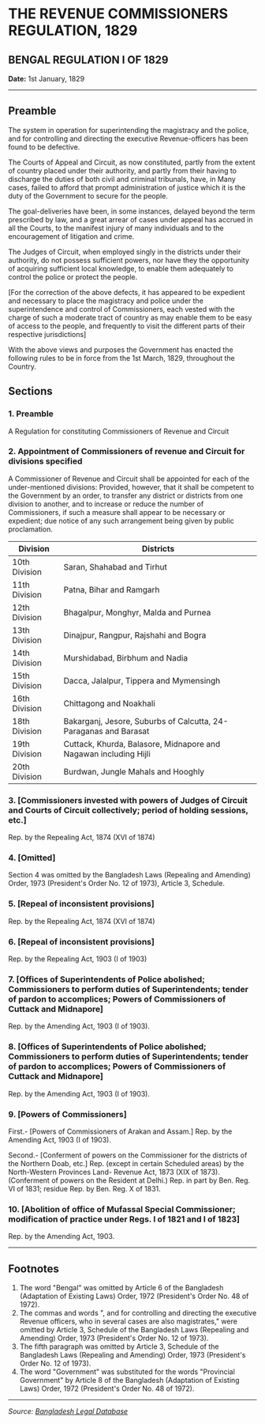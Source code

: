 # THE REVENUE COMMISSIONERS REGULATION, 1829

## BENGAL REGULATION I OF 1829

**Date:** 1st January, 1829

---

## Preamble

The system in operation for superintending the magistracy and the police, and for controlling and directing the executive Revenue-officers has been found to be defective.

The Courts of Appeal and Circuit, as now constituted, partly from the extent of country placed under their authority, and partly from their having to discharge the duties of both civil and criminal tribunals, have, in Many cases, failed to afford that prompt administration of justice which it is the duty of the Government to secure for the people.

The goal-deliveries have been, in some instances, delayed beyond the term prescribed by law, and a great arrear of cases under appeal has accrued in all the Courts, to the manifest injury of many individuals and to the encouragement of litigation and crime.

The Judges of Circuit, when employed singly in the districts under their authority, do not possess sufficient powers, nor have they the opportunity of acquiring sufficient local knowledge, to enable them adequately to control the police or protect the people.

[For the correction of the above defects, it has appeared to be expedient and necessary to place the magistracy and police under the superintendence and control of Commissioners, each vested with the charge of such a moderate tract of country as may enable them to be easy of access to the people, and frequently to visit the different parts of their respective jurisdictions]

With the above views and purposes the Government has enacted the following rules to be in force from the 1st March, 1829, throughout the Country.

## Sections

### 1. Preamble
A Regulation for constituting Commissioners of Revenue and Circuit

### 2. Appointment of Commissioners of revenue and Circuit for divisions specified

A Commissioner of Revenue and Circuit shall be appointed for each of the under-mentioned divisions: Provided, however, that it shall be competent to the Government by an order, to transfer any district or districts from one division to another, and to increase or reduce the number of Commissioners, if such a measure shall appear to be necessary or expedient; due notice of any such arrangement being given by public proclamation.

| Division | Districts |
|----------|-----------|
| 10th Division | Saran, Shahabad and Tirhut |
| 11th Division | Patna, Bihar and Ramgarh |
| 12th Division | Bhagalpur, Monghyr, Malda and Purnea |
| 13th Division | Dinajpur, Rangpur, Rajshahi and Bogra |
| 14th Division | Murshidabad, Birbhum and Nadia |
| 15th Division | Dacca, Jalalpur, Tippera and Mymensingh |
| 16th Division | Chittagong and Noakhali |
| 18th Division | Bakarganj, Jesore, Suburbs of Calcutta, 24-Paraganas and Barasat |
| 19th Division | Cuttack, Khurda, Balasore, Midnapore and Nagawan including Hijli |
| 20th Division | Burdwan, Jungle Mahals and Hooghly |

### 3. [Commissioners invested with powers of Judges of Circuit and Courts of Circuit collectively; period of holding sessions, etc.]
Rep. by the Repealing Act, 1874 (XVI of 1874)

### 4. [Omitted]
Section 4 was omitted by the Bangladesh Laws (Repealing and Amending) Order, 1973 (President's Order No. 12 of 1973), Article 3, Schedule.

### 5. [Repeal of inconsistent provisions]
Rep. by the Repealing Act, 1874 (XVI of 1874)

### 6. [Repeal of inconsistent provisions]
Rep. by the Repealing Act, 1903 (I of 1903)

### 7. [Offices of Superintendents of Police abolished; Commissioners to perform duties of Superintendents; tender of pardon to accomplices; Powers of Commissioners of Cuttack and Midnapore]
Rep. by the Amending Act, 1903 (I of 1903).

### 8. [Offices of Superintendents of Police abolished; Commissioners to perform duties of Superintendents; tender of pardon to accomplices; Powers of Commissioners of Cuttack and Midnapore]
Rep. by the Amending Act, 1903 (I of 1903).

### 9. [Powers of Commissioners]
First.- [Powers of Commissioners of Arakan and Assam.] Rep. by the Amending Act, 1903 (I of 1903).

Second.- [Conferment of powers on the Commissioner for the districts of the Northern Doab, etc.] Rep. (except in certain Scheduled areas) by the North-Western Provinces Land- Revenue Act, 1873 (XIX of 1873). (Conferment of powers on the Resident at Delhi.) Rep. in part by Ben. Reg. VI of 1831; residue Rep. by Ben. Reg. X of 1831.

### 10. [Abolition of office of Mufassal Special Commissioner; modification of practice under Regs. I of 1821 and I of 1823]
Rep. by the Amending Act, 1903.

---

## Footnotes

1. The word "Bengal" was omitted by Article 6 of the Bangladesh (Adaptation of Existing Laws) Order, 1972 (President's Order No. 48 of 1972).
2. The commas and words ", and for controlling and directing the executive Revenue officers, who in several cases are also magistrates," were omitted by Article 3, Schedule of the Bangladesh Laws (Repealing and Amending) Order, 1973 (President's Order No. 12 of 1973).
3. The fifth paragraph was omitted by Article 3, Schedule of the Bangladesh Laws (Repealing and Amending) Order, 1973 (President's Order No. 12 of 1973).
4. The word "Government" was substituted for the words "Provincial Government" by Article 8 of the Bangladesh (Adaptation of Existing Laws) Order, 1972 (President's Order No. 48 of 1972).

---

*Source: [Bangladesh Legal Database](http://bdlaws.minlaw.gov.bd/act-details-1320.html)*
